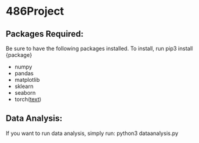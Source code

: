 # 486Project

## Packages Required:

Be sure to have the following packages installed. To install, run pip3 install {package}

- numpy
- pandas
- matplotlib
- sklearn
- seaborn
- torch([text](https://pytorch.org/get-started/locally/))

## Data Analysis:

If you want to run data analysis, simply run: python3 dataanalysis.py

